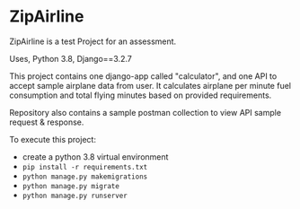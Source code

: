 # ZipAirline
ZipAirline is a test Project for an assessment.

Uses, Python 3.8, Django==3.2.7

This project contains one django-app called "calculator", and one API to accept sample airplane data from user. It calculates airplane per minute fuel consumption and total flying minutes based on provided requirements.

Repository also contains a sample postman collection to view API sample request & response. 

To execute this project:
 - create a python 3.8 virtual environment
 - `pip install -r requirements.txt`
 - `python manage.py makemigrations`
 - `python manage.py migrate`
 - `python manage.py runserver`